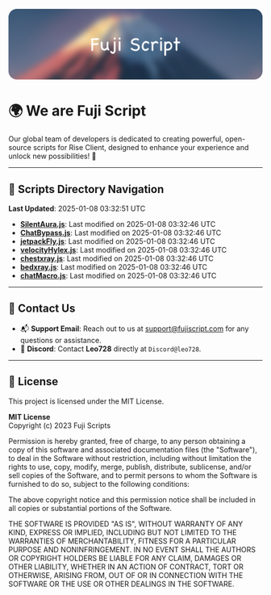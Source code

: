![Banner](.github/b.webp)

# 🌍 **We are Fuji Script**

Our global team of developers is dedicated to creating powerful, open-source scripts for Rise Client, designed to enhance your experience and unlock new possibilities! 🌟

---
<!-- SCRIPTS_NAVIGATION_START -->
## 📂 **Scripts Directory Navigation**

**Last Updated**: 2025-01-08 03:32:51 UTC

- **[SilentAura.js](scripts/SilentAura.js)**: Last modified on 2025-01-08 03:32:46 UTC
- **[ChatBypass.js](scripts/ChatBypass.js)**: Last modified on 2025-01-08 03:32:46 UTC
- **[jetpackFly.js](scripts/jetpackFly.js)**: Last modified on 2025-01-08 03:32:46 UTC
- **[velocityHylex.js](scripts/velocityHylex.js)**: Last modified on 2025-01-08 03:32:46 UTC
- **[chestxray.js](scripts/chestxray.js)**: Last modified on 2025-01-08 03:32:46 UTC
- **[bedxray.js](scripts/bedxray.js)**: Last modified on 2025-01-08 03:32:46 UTC
- **[chatMacro.js](scripts/chatMacro.js)**: Last modified on 2025-01-08 03:32:46 UTC

<!-- SCRIPTS_NAVIGATION_END -->

---

## 💬 **Contact Us**  
- 📬 **Support Email**: Reach out to us at [support@fujiscript.com](mailto:support@fujiscript.com) for any questions or assistance.  
- 💬 **Discord**: Contact **Leo728** directly at `Discord@leo728`.

---

## 📜 **License**

This project is licensed under the MIT License.  

**MIT License**  
Copyright (c) 2023 Fuji Scripts  

Permission is hereby granted, free of charge, to any person obtaining a copy of this software and associated documentation files (the "Software"), to deal in the Software without restriction, including without limitation the rights to use, copy, modify, merge, publish, distribute, sublicense, and/or sell copies of the Software, and to permit persons to whom the Software is furnished to do so, subject to the following conditions:  

The above copyright notice and this permission notice shall be included in all copies or substantial portions of the Software.  

THE SOFTWARE IS PROVIDED "AS IS", WITHOUT WARRANTY OF ANY KIND, EXPRESS OR IMPLIED, INCLUDING BUT NOT LIMITED TO THE WARRANTIES OF MERCHANTABILITY, FITNESS FOR A PARTICULAR PURPOSE AND NONINFRINGEMENT. IN NO EVENT SHALL THE AUTHORS OR COPYRIGHT HOLDERS BE LIABLE FOR ANY CLAIM, DAMAGES OR OTHER LIABILITY, WHETHER IN AN ACTION OF CONTRACT, TORT OR OTHERWISE, ARISING FROM, OUT OF OR IN CONNECTION WITH THE SOFTWARE OR THE USE OR OTHER DEALINGS IN THE SOFTWARE.  
